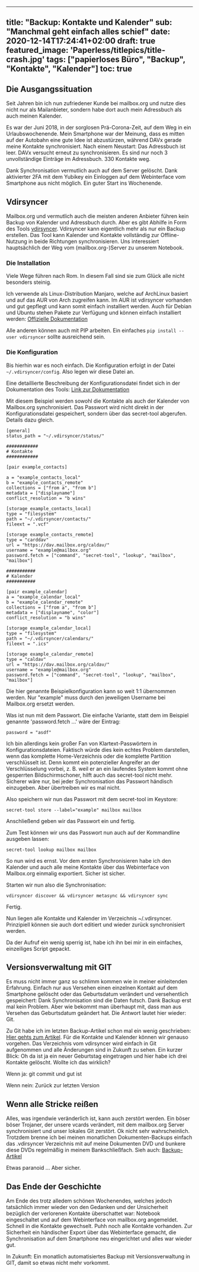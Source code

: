 ---
title: "Backup: Kontakte und Kalender"
sub: "Manchmal geht einfach alles schief"
date: 2020-12-14T17:24:41+02:00
draft: true
featured_image: 'Paperless/titlepics/title-crash.jpg'
tags: ["papierloses Büro", "Backup", "Kontakte", "Kalender"]
toc: true
-

## Die Ausgangssituation

Seit Jahren bin ich nun zufriedener Kunde bei mailbox.org und nutze dies nicht nur als Mailanbieter, sondern habe dort auch mein Adressbuch als auch meinen Kalender.

Es war der Juni 2018, in der sorglosen Prä-Corona-Zeit, auf dem Weg in ein Urlaubswochenende. Mein Smartphone war der Meinung, dass es mitten auf der Autobahn eine gute Idee ist abzustürzen, während DAVx gerade meine Kontakte synchronisiert. Nach einem Neustart: Das Adressbuch ist leer. DAVx versucht erneut zu synchronisieren. Es sind nur noch 3 unvollständige Einträge im Adressbuch. 330 Kontakte weg.

Dank Synchronisation vermutlich auch auf dem Server gelöscht. Dank aktivierter 2FA mit dem Yubikey ein Einloggen auf dem Webinterface vom Smartphone aus nicht möglich. Ein guter Start ins Wochenende.


## Vdirsyncer

Mailbox.org und vermutlich auch die meisten anderen Anbieter führen kein Backup von Kalender und Adressbuch durch. Aber es gibt Abhilfe in Form des Tools [vdirsyncer](https://github.com/pimutils/vdirsyncer). Vdirsyncer kann eigentlich mehr als nur ein Backup erstellen. Das Tool kann Kalender und Kontakte vollständig zur Offline-Nutzung in beide Richtungen synchronisieren. Uns interessiert hauptsächlich der Weg vom (mailbox.org-)Server zu unserem Notebook.

### Die Installation

Viele Wege führen nach Rom. In diesem Fall sind sie zum Glück alle nicht besonders steinig. 

Ich verwende als Linux-Distribution Manjaro, welche auf ArchLinux basiert und auf das AUR von Arch zugreifen kann. Im AUR ist vdirsyncer vorhanden und gut gepflegt und kann somit einfach installiert werden. Auch für Debian und Ubuntu stehen Pakete zur Verfügung und können einfach installiert werden: [Offizielle Dokumentation](https://vdirsyncer.pimutils.org/en/stable/installation.html)

Alle anderen können auch mit PIP arbeiten. Ein einfaches `pip install --user vdirsyncer` sollte ausreichend sein.

### Die Konfiguration

Bis hierhin war es noch einfach. Die Konfiguration erfolgt in der Datei `~/.vdirsyncer/config`. Also legen wir diese Datei an. 

Eine detaillierte Beschreibung der Konfigurationsdatei findet sich in der Dokumentation des Tools: [Link zur Dokumentation](https://vdirsyncer.pimutils.org/en/stable/tutorial.html)

Mit diesem Beispiel werden sowohl die Kontakte als auch der Kalender von Mailbox.org synchronisiert. Das Passwort wird nicht direkt in der Konfigurationsdatei gespeichert, sondern über das secret-tool abgerufen. Details dazu gleich.


    [general]
    status_path = "~/.vdirsyncer/status/"
	
	############   
	# Kontakte
	############
		
    [pair example_contacts]
    
    a = "example_contacts_local"
    b = "example_contacts_remote"
    collections = ["from a", "from b"]    
    metadata = ["displayname"]
    conflict_resolution = "b wins"
    
    [storage example_contacts_local]
    type = "filesystem"
    path = "~/.vdirsyncer/contacts/"
    fileext = ".vcf"
    
    [storage example_contacts_remote]
    type = "carddav"
    url = "https://dav.mailbox.org/caldav/"
    username = "example@mailbox.org"
    password.fetch = ["command", "secret-tool", "lookup", "mailbox", "mailbox"]
	   
	###########
	# Kalender
	###########
	
    [pair example_calendar]
    a = "example_calendar_local"
    b = "example_calendar_remote"
    collections = ["from a", "from b"]
    metadata = ["displayname", "color"]
    conflict_resolution = "b wins"
	
    [storage example_calendar_local]
    type = "filesystem"
    path = "~/.vdirsyncer/calendars/"
    fileext = ".ics"
	
    [storage example_calendar_remote]
    type = "caldav"
    url = "https://dav.mailbox.org/caldav/"
    username = "example@mailbox.org"
    password.fetch = ["command", "secret-tool", "lookup", "mailbox", "mailbox"]

Die hier genannte Beispielkonfiguration kann so weit 1:1 übernommen werden. Nur "example" muss durch den jeweiligen Username bei Mailbox.org ersetzt werden.

Was ist nun mit dem Passwort. Die einfache Variante, statt dem im Beispiel genannte 'password.fetch ...' wäre der Eintrag:

	password = "asdf"

Ich bin allerdings kein großer Fan von Klartext-Passwörtern in Konfigurationsdateien. Faktisch würde dies kein echtes Problem darstellen, wenn das komplette Home-Verzeichnis oder die komplette Partition verschlüsselt ist. Denn kommt ein potenzieller Angreifer an der Verschlüsselung vorbei, z. B. weil er an ein laufendes System kommt ohne gesperrten Bildschirmschoner, hilft auch das secret-tool nicht mehr. Sicherer wäre nur, bei jeder Synchronisation das Passwort händisch einzugeben. Aber übertreiben wir es mal nicht.

Also speichern wir nun das Passwort mit dem secret-tool im Keystore: 

	secret-tool store --label="example" mailbox mailbox 

Anschließend geben wir das Passwort ein und fertig.

Zum Test können wir uns das Passwort nun auch auf der Kommandline ausgeben lassen:

	secret-tool lookup mailbox mailbox

So nun wird es ernst. Vor dem ersten Synchronisieren habe ich den Kalender und auch alle meine Kontakte über das Webinterface von Mailbox.org einmalig exportiert. Sicher ist sicher.

Starten wir nun also die Synchronisation:

	vdirsyncer discover && vdirsyncer metasync && vdirsyncer sync

Fertig. 

Nun liegen alle Kontakte und Kalender im Verzeichnis ~/.vdirsyncer. Prinzipiell können sie auch dort editiert und wieder zurück synchronisiert werden.

Da der Aufruf ein wenig sperrig ist, habe ich ihn bei mir in ein einfaches, einzeiliges Script gepackt. 

## Versionsverwaltung mit GIT

Es muss nicht immer ganz so schlimm kommen wie in meiner einleitenden Erfahrung. Einfach nur aus Versehen einen einzelnen Kontakt auf dem Smartphone gelöscht oder das Geburtsdatum verändert und versehentlich gespeichert: Dank Synchronisation sind die Daten futsch. Dank Backup erst mal kein Problem. Aber wie bekommt man überhaupt mit, dass man aus Versehen das Geburtsdatum geändert hat. Die Antwort lautet hier wieder: Git.

Zu Git habe ich im letzten Backup-Artikel schon mal ein wenig geschrieben: [Hier gehts zum Artikel](https://write.tchncs.de/~/Paperless/schritt-5-das-backup). Für die Kontakte und Kalender können wir genauso vorgehen. Das Verzeichnis vom vdirsyncer wird einfach in Git aufgenommen und alle Änderungen sind in Zukunft zu sehen. Ein kurzer Blick: Oh da ist ja ein neuer Geburtstag eingetragen und hier habe ich drei Kontakte gelöscht. Wollte ich das wirklich?

Wenn ja: git commit und gut ist

Wenn nein: Zurück zur letzten Version

## Wenn alle Stricke reißen

Alles, was irgendwie veränderlich ist, kann auch zerstört werden. Ein böser böser Trojaner, der unsere vcards verändert, mit dem mailbox.org Server synchronisiert und unser lokales Git zerstört. Ok nicht sehr wahrscheinlich. Trotzdem brenne ich bei meinen monatlichen Dokumenten-Backups einfach das .vdirsyncer Verzeichnis mit auf meine Dokumenten DVD und bunkere diese DVDs regelmäßig in meinem Bankschließfach. Sieh auch: [Backup-Artikel](https://write.tchncs.de/%7E/Paperless/schritt-5-das-backup) 

Etwas paranoid ... Aber sicher.

## Das Ende der Geschichte

Am Ende des trotz alledem schönen Wochenendes, welches jedoch tatsächlich immer wieder von den Gedanken und der Unsicherheit bezüglich der verlorenen Kontakte überschattet war: Notebook eingeschaltet und auf dem Webinterface von mailbox.org angemeldet. Schnell in die Kontakte gewechselt. Puhh noch alle Kontakte vorhanden. Zur Sicherheit ein händischer Export über das Webinterface gemacht, die Synchronisation auf dem Smartphone neu eingerichtet und alles war wieder gut. 

In Zukunft: Ein monatlich automatisiertes Backup mit Versionsverwaltung in GIT, damit so etwas nicht mehr vorkommt.
